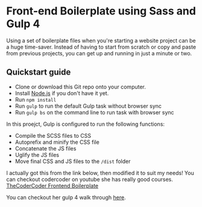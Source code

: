 # Front-end Boilerplate using Sass and Gulp 4

Using a set of boilerplate files when you're starting a website project can be a huge time-saver. Instead of having to start from scratch or copy and paste from previous projects, you can get up and running in just a minute or two.



## Quickstart guide

* Clone or download this Git repo onto your computer.
* Install [Node.js](https://nodejs.org/en/) if you don't have it yet.
* Run `npm install`
* Run `gulp` to run the default Gulp task without browser sync
* Run `gulp bs` on the command line to run task with browser sync

In this proejct, Gulp is configured to run the following functions:

* Compile the SCSS files to CSS
* Autoprefix and minify the CSS file
* Concatenate the JS files
* Uglify the JS files
* Move final CSS and JS files to the `/dist` folder


I actually got this from the link below, then modified it to suit my needs! 
You can checkout codercoder on youtube she has really good courses. [TheCoderCoder Frontend Boilerplate](https://github.com/thecodercoder/frontend-boilerplate)

You can checkout her gulp 4 walk through [here](https://coder-coder.com/gulp-4-walk-through).
 
